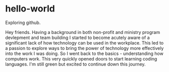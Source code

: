 # hello-world
Exploring github. 

Hey friends. Having a background in both non-profit and ministry program devlepment and team building I started to become acutely aware of a significant lack of how technology can be used in the workplace. This led to a passion to explore ways to bring the power of technology more effectively into the work I was doing. So I went back to the basics - understanding how computers work. This very quickly opened doors to start learning coding languages. I'm still green but excited to continue down this journey. 
